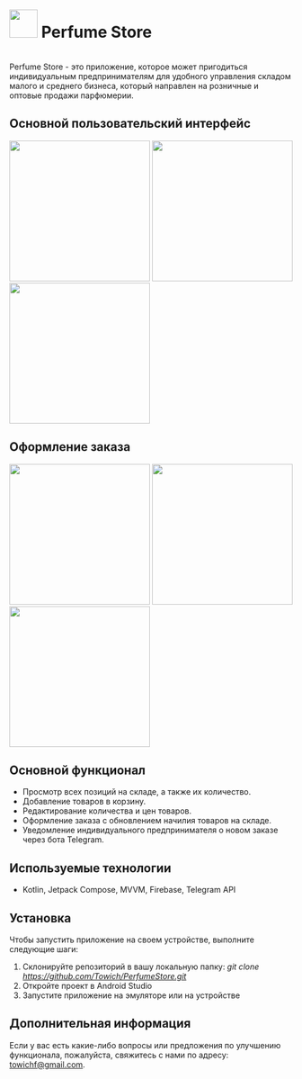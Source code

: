# <img src="https://github.com/Towich/PerfumeStore/assets/100920758/a7fa0573-64f8-4401-856c-b0a38a68e217" width="50"> Perfume Store

</br>Perfume Store - это приложение, которое может пригодиться индивидуальным предпринимателям для удобного управления складом малого и среднего бизнеса, который направлен на розничные и оптовые продажи парфюмерии.

## Основной пользовательский интерфейс
<img src="https://github.com/Towich/PerfumeStore/assets/100920758/c7f495bd-5a3b-41a6-877d-3b8a9dc915b4" width="250">
<img src="https://github.com/Towich/PerfumeStore/assets/100920758/d2f48276-50b8-48af-b6d8-eea4f57fc954" width="250">
<img src="https://github.com/Towich/PerfumeStore/assets/100920758/b41f20ee-4e88-4f11-b010-196ce22a55b1" width="250">

## Оформление заказа
<img src="https://github.com/Towich/PerfumeStore/assets/100920758/a9b1cb46-4d22-4746-ad73-509f7399731d" width="250">
<img src="https://github.com/Towich/PerfumeStore/assets/100920758/5bbf3388-81eb-4cf3-80bb-55c298e0c61d" width="250">
<img src="https://github.com/Towich/PerfumeStore/assets/100920758/8110fd4b-9ce0-466d-aef9-a699eb74a16a" width="250">


## Основной функционал
* Просмотр всех позиций на складе, а также их количество.
* Добавление товаров в корзину.
* Редактирование количества и цен товаров.
* Оформление заказа с обновлением начилия товаров на складе.
* Уведомление индивидуального предпринимателя о новом заказе через бота Telegram.


## Используемые технологии
* Kotlin, Jetpack Compose, MVVM, Firebase, Telegram API

## Установка
Чтобы запустить приложение на своем устройстве, выполните следующие шаги:
1. Склонируйте репозиторий в вашу локальную папку: *git clone https://github.com/Towich/PerfumeStore.git*
2. Откройте проект в Android Studio
3. Запустите приложение на эмуляторе или на устройстве

## Дополнительная информация
Если у вас есть какие-либо вопросы или предложения по улучшению функционала, пожалуйста, свяжитесь с нами по адресу: towichf@gmail.com.
